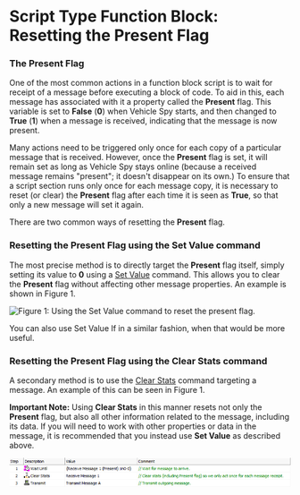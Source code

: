 # Script Type Function Block: Resetting the Present Flag

### The Present Flag

One of the most common actions in a function block script is to wait for receipt of a message before executing a block of code. To aid in this, each message has associated with it a property called the **Present** flag. This variable is set to **False** (**0**) when Vehicle Spy starts, and then changed to **True** (**1**) when a message is received, indicating that the message is now present.

Many actions need to be triggered only once for each copy of a particular message that is received. However, once the **Present** flag is set, it will remain set as long as Vehicle Spy stays online (because a received message remains "present"; it doesn't disappear on its own.) To ensure that a script section runs only once for each message copy, it is necessary to reset (or clear) the **Present** flag after each time it is seen as **True**, so that only a new message will set it again.

There are two common ways of resetting the **Present** flag.

### Resetting the Present Flag using the Set Value command

The most precise method is to directly target the **Present** flag itself, simply setting its value to **0** using a [Set Value](script-type-function-block-commands/script-type-function-block-command-set-value.md) command. This allows you to clear the **Present** flag without affecting other message properties. An example is shown in Figure 1.

![Figure 1: Using the Set Value command to reset the present flag.](../../../../.gitbook/assets/fb\_wait\_for.gif)

You can also use Set Value If in a similar fashion, when that would be more useful.

### Resetting the Present Flag using the Clear Stats command

A secondary method is to use the [Clear Stats](script-type-function-block-commands/script-type-function-block-command-clear-stats.md) command targeting a message. An example of this can be seen in Figure 1.

**Important Note:** Using **Clear Stats** in this manner resets not only the **Present** flag, but also all other information related to the message, including its data. If you will need to work with other properties or data in the message, it is recommended that you instead use **Set Value** as described above.

![Figure 1: Using the Clear Stats command to reset the Present flag of a receive message.](../../../../.gitbook/assets/spyFBCmdClearStats2.gif)

